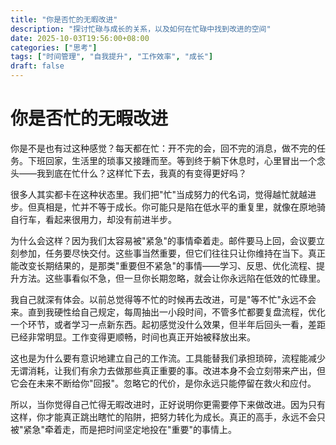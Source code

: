 ```yaml
---
title: "你是否忙的无暇改进"
description: "探讨忙碌与成长的关系，以及如何在忙碌中找到改进的空间"
date: 2025-10-03T19:56:00+08:00
categories: ["思考"]
tags: ["时间管理", "自我提升", "工作效率", "成长"]
draft: false
---
```


# 你是否忙的无暇改进

你是不是也有过这种感觉？每天都在忙：开不完的会，回不完的消息，做不完的任务。下班回家，生活里的琐事又接踵而至。等到终于躺下休息时，心里冒出一个念头——我到底在忙什么？这样忙下去，我真的有变得更好吗？

很多人其实都卡在这种状态里。我们把"忙"当成努力的代名词，觉得越忙就越进步。但真相是，忙并不等于成长。你可能只是陷在低水平的重复里，就像在原地骑自行车，看起来很用力，却没有前进半步。

为什么会这样？因为我们太容易被"紧急"的事情牵着走。邮件要马上回，会议要立刻参加，任务要尽快交付。这些事当然重要，但它们往往只让你维持在当下。真正能改变长期结果的，是那类"重要但不紧急"的事情——学习、反思、优化流程、提升方法。这些事看似不急，但一旦你长期忽略，就会让你永远陷在低效的忙碌里。

我自己就深有体会。以前总觉得等不忙的时候再去改进，可是"等不忙"永远不会来。直到我硬性给自己规定，每周抽出一小段时间，不管多忙都要复盘流程，优化一个环节，或者学习一点新东西。起初感觉没什么效果，但半年后回头一看，差距已经非常明显。工作变得更顺畅，时间也真正开始被释放出来。

这也是为什么要有意识地建立自己的工作流。工具能替我们承担琐碎，流程能减少无谓消耗，让我们有余力去做那些真正重要的事。改进本身不会立刻带来产出，但它会在未来不断给你"回报"。忽略它的代价，是你永远只能停留在救火和应付。

所以，当你觉得自己忙得无暇改进时，正好说明你更需要停下来做改进。因为只有这样，你才能真正跳出瞎忙的陷阱，把努力转化为成长。真正的高手，永远不会只被"紧急"牵着走，而是把时间坚定地投在"重要"的事情上。